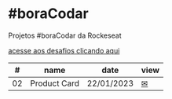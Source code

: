 # #boraCodar

Projetos #boraCodar da Rockeseat

[acesse aos desafios clicando aqui](https://boracodar.dev)

<table>
      <thead>
        <tr>
          <th>#</th>
          <th>name</th>
          <th>date</th>
          <th>view</th>
        </tr>
      </thead>
      <tbody>
        <tr>
          <td>02</td>
          <td>Product Card</td>
          <td>22/01/2023</td>
          <td><a href="02">✉</a></td>
        </tr>
      </tbody>
    </table>
